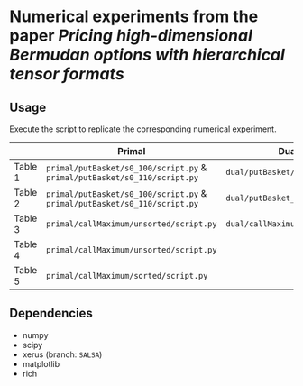# Numerical experiments from the paper *Pricing high-dimensional Bermudan options with hierarchical tensor formats*

## Usage
Execute the script to replicate the corresponding numerical experiment.

|       | Primal | Dual |
|-------|--------|------|
|Table 1|`primal/putBasket/s0_100/script.py` & `primal/putBasket/s0_110/script.py`|`dual/putBasket/main.py`|
|Table 2|`primal/putBasket/s0_100/script.py` & `primal/putBasket/s0_110/script.py`|`dual/putBasket_100K/main.py`|
|Table 3|`primal/callMaximum/unsorted/script.py`|`dual/callMaximum/main.py`|
|Table 4|`primal/callMaximum/unsorted/script.py`||
|Table 5|`primal/callMaximum/sorted/script.py`||

## Dependencies

- numpy
- scipy
- xerus (branch: `SALSA`)
- matplotlib
- rich
